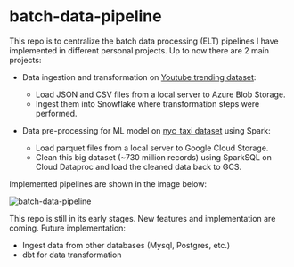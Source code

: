 # batch-data-pipeline
This repo is to centralize the batch data processing (ELT) pipelines I have implemented in different personal projects.
Up to now there are 2 main projects:
- Data ingestion and transformation on [Youtube trending dataset](https://www.kaggle.com/datasets/rsrishav/youtube-trending-video-dataset/data):
  - Load JSON and CSV files from a local server to Azure Blob Storage.
  - Ingest them into Snowflake where transformation steps were performed.
  
- Data pre-processing for ML model on [nyc_taxi dataset](https://www.nyc.gov/site/tlc/about/tlc-trip-record-data.page) using Spark:
  - Load parquet files from a local server to Google Cloud Storage.
  - Clean this big dataset (~730 million records) using SparkSQL on Cloud Dataproc and load the cleaned data back to GCS.

Implemented pipelines are shown in the image below:

![batch-data-pipeline](https://github.com/phamthiminhtu/batch-data-pipeline/assets/56192840/312a280c-7751-4e34-b9c5-45ce386a0dad)

This repo is still in its early stages. New features and implementation are coming.
Future implementation:
- Ingest data from other databases (Mysql, Postgres, etc.)
- dbt for data transformation
